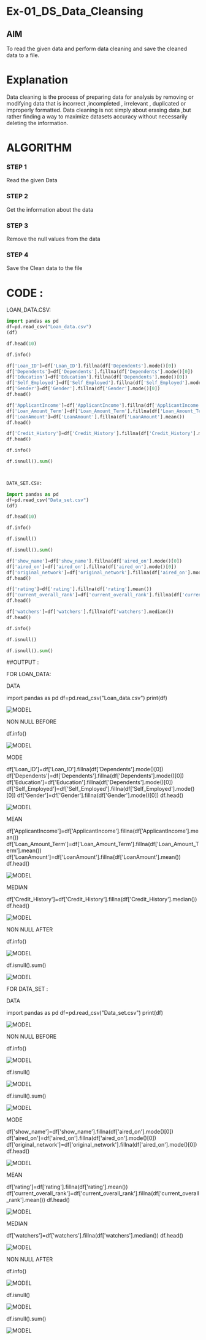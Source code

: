 # Ex-01_DS_Data_Cleansing


## AIM
To read the given data and perform data cleaning and save the cleaned data to a file. 

# Explanation
Data cleaning is the process of preparing data for analysis by removing or modifying data that is incorrect ,incompleted , irrelevant , duplicated or improperly formatted. 
Data cleaning is not simply about erasing data ,but rather finding a way to maximize datasets accuracy without necessarily deleting the information. 

# ALGORITHM

### STEP 1

Read the given Data
### STEP 2

Get the information about the data
### STEP 3

Remove the null values from the data
### STEP 4

Save the Clean data to the file

# CODE :
LOAN_DATA.CSV:
```python
import pandas as pd
df=pd.read_csv("Loan_data.csv")
(df)

df.head(10)

df.info()

df['Loan_ID']=df['Loan_ID'].fillna(df['Dependents'].mode()[0])
df['Dependents']=df['Dependents'].fillna(df['Dependents'].mode()[0])
df['Education']=df['Education'].fillna(df['Dependents'].mode()[0])
df['Self_Employed']=df['Self_Employed'].fillna(df['Self_Employed'].mode()[0])
df['Gender']=df['Gender'].fillna(df['Gender'].mode()[0])
df.head()

df['ApplicantIncome']=df['ApplicantIncome'].fillna(df['ApplicantIncome'].mean())
df['Loan_Amount_Term']=df['Loan_Amount_Term'].fillna(df['Loan_Amount_Term'].mean())
df['LoanAmount']=df['LoanAmount'].fillna(df['LoanAmount'].mean())
df.head()

df['Credit_History']=df['Credit_History'].fillna(df['Credit_History'].median())
df.head()

df.info()

df.isnull().sum()



DATA_SET.CSV:

import pandas as pd
df=pd.read_csv("Data_set.csv")
(df)

df.head(10)

df.info()

df.isnull()

df.isnull().sum()

df['show_name']=df['show_name'].fillna(df['aired_on'].mode()[0])
df['aired_on']=df['aired_on'].fillna(df['aired_on'].mode()[0])
df['original_network']=df['original_network'].fillna(df['aired_on'].mode()[0])
df.head()

df['rating']=df['rating'].fillna(df['rating'].mean())
df['current_overall_rank']=df['current_overall_rank'].fillna(df['current_overall_rank'].mean())
df.head()

df['watchers']=df['watchers'].fillna(df['watchers'].median())
df.head()

df.info()

df.isnull()

df.isnull().sum()
```

##OUTPUT :

FOR LOAN_DATA:

DATA

import pandas as pd
df=pd.read_csv("Loan_data.csv")
print(df)

![MODEL](https://github.com/soundariyan18/ODD2023-Datascience-Ex01/blob/main/Screenshot%202023-08-26%20175623.png)

NON NULL BEFORE

df.info()

![MODEL](https://github.com/soundariyan18/ODD2023-Datascience-Ex01/blob/main/Screenshot%202023-08-26%20175649.png)

MODE

df['Loan_ID']=df['Loan_ID'].fillna(df['Dependents'].mode()[0])
df['Dependents']=df['Dependents'].fillna(df['Dependents'].mode()[0])
df['Education']=df['Education'].fillna(df['Dependents'].mode()[0])
df['Self_Employed']=df['Self_Employed'].fillna(df['Self_Employed'].mode()[0])
df['Gender']=df['Gender'].fillna(df['Gender'].mode()[0])
df.head()

![MODEL](https://github.com/soundariyan18/ODD2023-Datascience-Ex01/blob/main/Screenshot%202023-08-26%20175707.png)

MEAN

df['ApplicantIncome']=df['ApplicantIncome'].fillna(df['ApplicantIncome'].mean())
df['Loan_Amount_Term']=df['Loan_Amount_Term'].fillna(df['Loan_Amount_Term'].mean())
df['LoanAmount']=df['LoanAmount'].fillna(df['LoanAmount'].mean())
df.head()

![MODEL](https://github.com/soundariyan18/ODD2023-Datascience-Ex01/blob/main/Screenshot%202023-08-26%20175755.png)

MEDIAN

df['Credit_History']=df['Credit_History'].fillna(df['Credit_History'].median())
df.head()

![MODEL](https://github.com/soundariyan18/ODD2023-Datascience-Ex01/blob/main/Screenshot%202023-08-26%20175818.png)

NON NULL AFTER

df.info()

![MODEL](https://github.com/soundariyan18/ODD2023-Datascience-Ex01/blob/main/Screenshot%202023-08-26%20175841.png)

df.isnull().sum()

![MODEL](https://github.com/soundariyan18/ODD2023-Datascience-Ex01/blob/main/Screenshot%202023-08-26%20175855.png)



FOR DATA_SET :

DATA

import pandas as pd
df=pd.read_csv("Data_set.csv")
print(df)

![MODEL](https://github.com/soundariyan18/ODD2023-Datascience-Ex01/blob/main/Screenshot%202023-08-26%20175924.png)

NON NULL BEFORE

df.info()

![MODEL](https://github.com/soundariyan18/ODD2023-Datascience-Ex01/blob/main/Screenshot%202023-08-26%20180045.png)

df.isnull()

![MODEL](https://github.com/soundariyan18/ODD2023-Datascience-Ex01/blob/main/Screenshot%202023-08-26%20180117.png)

df.isnull().sum()

![MODEL]()

MODE

df['show_name']=df['show_name'].fillna(df['aired_on'].mode()[0])
df['aired_on']=df['aired_on'].fillna(df['aired_on'].mode()[0])
df['original_network']=df['original_network'].fillna(df['aired_on'].mode()[0])
df.head()

![MODEL]()

MEAN

df['rating']=df['rating'].fillna(df['rating'].mean())
df['current_overall_rank']=df['current_overall_rank'].fillna(df['current_overall_rank'].mean())
df.head()

![MODEL]()

MEDIAN

df['watchers']=df['watchers'].fillna(df['watchers'].median())
df.head()

![MODEL]()

NON NULL AFTER

df.info()

![MODEL]()

df.isnull()

![MODEL]()

df.isnull().sum()

![MODEL]()













